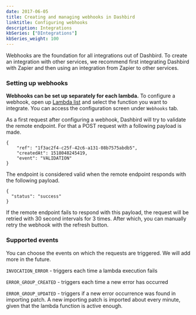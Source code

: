 ```yaml
---
date: 2017-06-05
title: Creating and managing webhooks in Dashbird
linktitle: Configuring webhooks
description: Integrations
kbSeries: ["DIntegrations"]
kbSeries_weight: 100
---
```


Webhooks are the foundation for all integrations out of Dashbird. To create an integration with other services, we recommend first integrating Dashbird with Zapier and then using an integration from Zapier to other services.

### Setting up webhooks

**Webhooks can be set up separately for each lambda.** To configure a webhook, open up <a href='https://app.dashbird.io/lambdas' target='_blank'>Lambda list</a> and select the function you want to integrate. You can access the configuration screen under `Webhooks` tab.

As a first request after configuring a webhook, Dashbird will try to validate the remote endpoint. For that a POST request with a following payload is made.

```
{
    "ref": "1f3ac2f4-c25f-42c6-a131-08b7575abdb5",
    "createdAt": 1518048245419,
    "event": "VALIDATION"
}
```

The endpoint is considered valid when the remote endpoint responds with the following payload.

```
{
  "status": "success"
}
```

If the remote endpoint fails to respond with this payload, the request will be retried with 30 second intervals for 3 times. After which, you can manually retry the webhook with the refresh button.

### Supported events

You can choose the events on which the requests are triggered. We will add more in the future.

`INVOCATION_ERROR` - triggers each time a lambda execution fails

`ERROR_GROUP_CREATED` - triggers each time a new error has occurred

`ERROR_GROUP_UPDATED` - triggers if a new error occurrence was found in importing patch. A new importing patch is imported about every minute, given that the lambda function is active enough.

